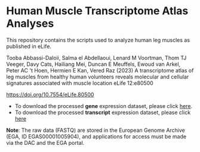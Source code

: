 # Human Muscle Transcriptome Atlas Analyses

This repository contains the scripts used to analyze human leg muscles as published in eLife.

Tooba Abbassi-Daloii, Salma el Abdellaoui, Lenard M Voortman, Thom TJ Veeger, Davy Cats, Hailiang Mei, Duncan E Meuffels, Ewoud van Arkel, Peter AC 't Hoen, Hermien E Kan, Vered Raz (2023) A transcriptome atlas of leg muscles from healthy human volunteers reveals molecular and cellular signatures associated with muscle location eLife 12:e80500

https://doi.org/10.7554/eLife.80500


- To download the processed **gene** expression dataset, please click [here](https://github.com/tabbassidaloii/HumanMuscleTranscriptomeAtlasAnalyses/blob/main/dataAnalyses/processedData/normalizedGeneExpressionDataset.RData).
- To download the processed **transcript** expression dataset, please click [here](https://github.com/tabbassidaloii/HumanMuscleTranscriptomeAtlasAnalyses/blob/main/dataAnalyses/processedData/normalizedTranscriptExpressionDataset.RData)


**Note**: The raw data (FASTQ) are stored in the European Genome Archive (EGA, ID EGAS00001005904), and applications for access must be made via the DAC and the EGA portal.
